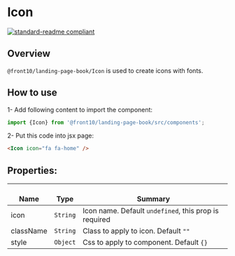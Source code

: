 # Icon

[![standard-readme compliant](https://img.shields.io/badge/standard--readme-OK-green.svg?style=flat-square)](https://github.com/RichardLitt/standard-readme)

## Overview
`@front10/landing-page-book/Icon` is used to create icons with fonts.

## How to use
1- Add following content to import the component:
```js
import {Icon} from '@front10/landing-page-book/src/components';
```

2- Put this code into jsx page:
```html
<Icon icon="fa fa-home" />
```

## Properties:

| </br>Name   | </br>Type | </br>Summary                                                                                 | 
| ------------| - | ------------------------------------------------------------------------------------------------------ |
| icon      | `String` | Icon name. Default `undefined`, this prop is required |
| className      | `String` | Class to apply to icon. Default `""` |
| style      | `Object` | Css to apply to component. Default `{}` |

